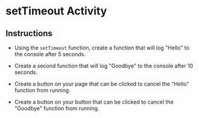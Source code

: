 # setTimeout Activity

## Instructions

- Using the `setTimeout` function, create a function that will log "Hello" to the console after 5 seconds.

- Create a second function that will log "Goodbye" to the console after 10 seconds.

- Create a button on your page that can be clicked to cancel the "Hello" function from running.

- Create a button on your button that can be clicked to cancel the "Goodbye" function from running.
